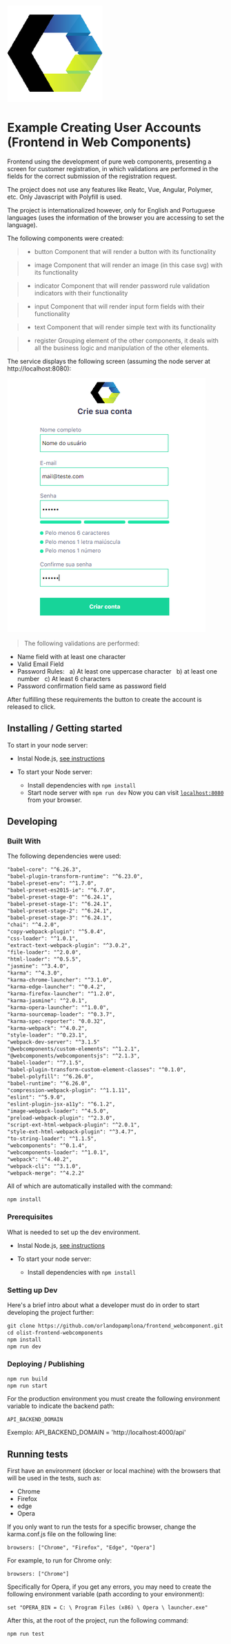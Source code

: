 ![Logo of the project](./images/logo.png)

# Example Creating User Accounts (Frontend in Web Components)

Frontend using the development of pure web components, presenting a screen for customer registration, in which validations are performed in the fields for the correct submission of the registration request.

The project does not use any features like Reatc, Vue, Angular, Polymer, etc. Only Javascript with Polyfill is used.

The project is internationalized however, only for English and Portuguese languages (uses the information of the browser you are accessing to set the language).

The following components were created:

> - button
Component that will render a button with its functionality

> - image
Component that will render an image (in this case svg) with its functionality

> - indicator
Component that will render password rule validation indicators with their functionality

> - input
Component that will render input form fields with their functionality

> - text
Component that will render simple text with its functionality

> - register
Grouping element of the other components, it deals with all the business logic and manipulation of the other elements.


The service displays the following screen (assuming the node server at http://localhost:8080):

![First screen](./images/screen.png)

> The following validations are performed:

- Name field with at least one character
- Valid Email Field
- Password Rules:
  a) At least one uppercase character
  b) at least one number
  c) At least 6 characters
- Password confirmation field same as password field

After fulfilling these requirements the button to create the account is released to click.

## Installing / Getting started

To start in your node server:

- Instal Node.js, [see instructions](https://nodejs.org/en/download/)

- To start your Node server:

  * Install dependencies with `npm install`
  * Start node server with `npm run dev`
  Now you can visit [`localhost:8080`](http://localhost:8080) from your browser.

## Developing

### Built With

The following dependencies were used:

    "babel-core": "^6.26.3",
    "babel-plugin-transform-runtime": "^6.23.0",
    "babel-preset-env": "^1.7.0",
    "babel-preset-es2015-ie": "^6.7.0",
    "babel-preset-stage-0": "^6.24.1",
    "babel-preset-stage-1": "^6.24.1",
    "babel-preset-stage-2": "^6.24.1",
    "babel-preset-stage-3": "^6.24.1",
    "chai": "^4.2.0",
    "copy-webpack-plugin": "^5.0.4",
    "css-loader": "^1.0.1",
    "extract-text-webpack-plugin": "^3.0.2",
    "file-loader": "^2.0.0",
    "html-loader": "^0.5.5",
    "jasmine": "^3.4.0",
    "karma": "^4.3.0",
    "karma-chrome-launcher": "^3.1.0",
    "karma-edge-launcher": "^0.4.2",
    "karma-firefox-launcher": "^1.2.0",
    "karma-jasmine": "^2.0.1",
    "karma-opera-launcher": "^1.0.0",
    "karma-sourcemap-loader": "^0.3.7",
    "karma-spec-reporter": "0.0.32",
    "karma-webpack": "^4.0.2",
    "style-loader": "^0.23.1",
    "webpack-dev-server": "^3.1.5"
    "@webcomponents/custom-elements": "^1.2.1",
    "@webcomponents/webcomponentsjs": "^2.1.3",
    "babel-loader": "^7.1.5",
    "babel-plugin-transform-custom-element-classes": "^0.1.0",
    "babel-polyfill": "^6.26.0",
    "babel-runtime": "^6.26.0",
    "compression-webpack-plugin": "^1.1.11",
    "eslint": "^5.9.0",
    "eslint-plugin-jsx-a11y": "^6.1.2",
    "image-webpack-loader": "^4.5.0",
    "preload-webpack-plugin": "^2.3.0",
    "script-ext-html-webpack-plugin": "^2.0.1",
    "style-ext-html-webpack-plugin": "^3.4.7",
    "to-string-loader": "^1.1.5",
    "webcomponents": "^0.1.4",
    "webcomponents-loader": "^1.0.1",
    "webpack": "^4.40.2",
    "webpack-cli": "^3.1.0",
    "webpack-merge": "^4.2.2"

All of which are automatically installed with the command:
```shell
npm install
```

### Prerequisites
What is needed to set up the dev environment.

- Instal Node.js, [see instructions](https://nodejs.org/en/download/)

- To start your node server:
  * Install dependencies with `npm install`

### Setting up Dev

Here's a brief intro about what a developer must do in order to start developing
the project further:

```shell
git clone https://github.com/orlandopamplona/frontend_webcomponent.git
cd olist-frontend-webcomponents
npm install
npm run dev
```

### Deploying / Publishing

```shell
npm run build
npm run start
```

For the production environment you must create the following environment variable to indicate the backend path:
```shell
API_BACKEND_DOMAIN
```
Exemplo:
API_BACKEND_DOMAIN = 'http://localhost:4000/api'

## Running tests

First have an environment (docker or local machine) with the browsers that will be used in the tests, such as:
- Chrome
- Firefox
- edge
- Opera

If you only want to run the tests for a specific browser, change the karma.conf.js file on the following line:

```shell
browsers: ["Chrome", "Firefox", "Edge", "Opera"]
```

For example, to run for Chrome only:
```shell
browsers: ["Chrome"]
```

Specifically for Opera, if you get any errors, you may need to create the following environment variable (path according to your environment):

```shell
set "OPERA_BIN = C: \ Program Files (x86) \ Opera \ launcher.exe"
```

After this, at the root of the project, run the following command:

```shell
npm run test
```
